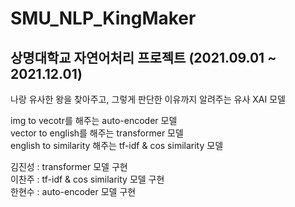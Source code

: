 # SMU_NLP_KingMaker

## 상명대학교 자연어처리 프로젝트 (2021.09.01 ~ 2021.12.01)

나랑 유사한 왕을 찾아주고, 그렇게 판단한 이유까지 알려주는 유사 XAI 모델


img to vecotr를 해주는 auto-encoder 모델<br>
vector to english를 해주는 transformer 모델<br>
english to similarity 해주는 tf-idf & cos similarity 모델

김진성 : transformer 모델 구현<br>
이찬주 : tf-idf & cos similarity 모델 구현<br>
한현수 : auto-encoder 모델 구현<br>
